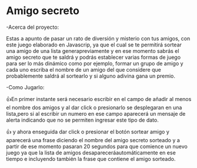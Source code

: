 <h1> Amigo secreto </h1>

-Acerca del proyecto:

Estas a apunto de pasar un rato de diversión y misterio con tus amigos, con este juego elaborado en Javascrip,
ya que el cual se te permitirá sortear una amigo de una lista generapreviamente y en ese momento sabrás el amigo secreto que te saldrá
y podrás establecer varias formas de juego para ser lo más dinámico como por ejemplo, formar un grupo de amigo y cada uno escriba
el nombre de un amigo del que considere que probablemente saldrá al sortearlo y si alguno adivina gana un premio.


-Como Jugarlo:

👍En primer instante será necesario escribir en el campo de añadir al menos el nombre dos amigos y al dar click o presionarlo 
se desplegaran en una lista,pero si al escribir un numero en ese campo aparecerá un mensaje de alerta indicando que no se 
permiten ingresar este tipo de dato.

👍 y ahora enseguida dar  click o presionar el botón sortear amigo y aparecerá una frase diciendo el
nombre del amigo secreto sorteado y a partir de ese momento pasaran 20 segundos para que comience un nuevo juego 
ya que la lista de amigos desapareceráautomáticamente en ese tiempo e incluyendo también la frase que contiene el amigo sorteado.
